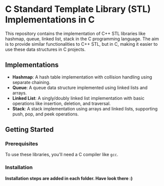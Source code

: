 # C Standard Template Library (STL) Implementations in C

This repository contains the implementation of C++ STL libraries like hashmap, queue, linked list, stack in the C programming language. The aim is to provide similar functionalities to C++ STL, but in C, making it easier to use these data structures in C projects.

## Implementations

- **Hashmap**: A hash table implementation with collision handling using separate chaining.
- **Queue**: A queue data structure implemented using linked lists and arrays.
- **Linked List**: A singly/doubly linked list implementation with basic operations like insertion, deletion, and traversal.
- **Stack**: A stack implementation using arrays and linked lists, supporting push, pop, and peek operations.

## Getting Started

### Prerequisites

To use these libraries, you'll need a C compiler like `gcc`. 

### Installation

**Installation steps are added in each folder. Have look there :)**

